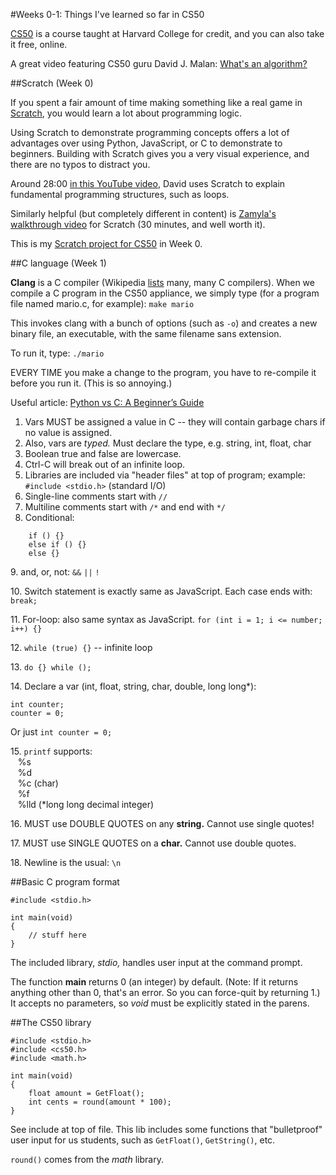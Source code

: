 #Weeks 0-1: Things I've learned so far in CS50

[CS50](https://courses.edx.org/courses/HarvardX/CS50x3/2015/info) is a course taught at Harvard College for credit, and you can also take it free, online.

A great video featuring CS50 guru David J. Malan: [What's an algorithm?](http://ed.ted.com/lessons/your-brain-can-solve-algorithms-david-j-malan)

##Scratch (Week 0)

If you spent a fair amount of time making something like a real game in [Scratch](http://scratch.mit.edu/), you would learn a lot about programming logic.

Using Scratch to demonstrate programming concepts offers a lot of advantages over using Python, JavaScript, or C to demonstrate to beginners. Building with Scratch gives you a very visual experience, and there are no typos to distract you.

Around 28:00 [in this YouTube video](https://www.youtube.com/watch?v=KUB-aJXquUA), David uses Scratch to explain fundamental programming structures, such as loops.

Similarly helpful (but completely different in content) is [Zamyla's walkthrough video](https://www.youtube.com/watch?v=697pD31GCZg) for Scratch (30 minutes, and well worth it).

This is my [Scratch project for CS50](http://scratch.mit.edu/projects/39618420/) in Week 0.

##C language (Week 1)

**Clang** is a C compiler (Wikipedia [lists](http://en.wikipedia.org/wiki/List_of_compilers) many, many C compilers). When we compile a C program in the CS50 appliance, we simply type (for a program file named mario.c, for example): `make mario`

This invokes clang with a bunch of options (such as `-o`) and creates a new binary file, an executable, with the same filename sans extension.

To run it, type: `./mario`

EVERY TIME you make a change to the program, you have to re-compile it before you run it. (This is so annoying.)

Useful article: [Python vs C: A Beginner’s Guide](https://www.udemy.com/blog/python-vs-c/)

1. Vars MUST be assigned a value in C -- they will contain garbage chars if no value is assigned.
2. Also, vars are *typed.* Must declare the type, e.g. string, int, float, char
3. Boolean true and false are lowercase.
4. Ctrl-C will break out of an infinite loop.
5. Libraries are included via "header files" at top of program; example: `#include <stdio.h>` (standard I/O)
6. Single-line comments start with `//`
7. Multiline comments start with `/*` and end with `*/`
8. Conditional: 

```
    if () {}
    else if () {}
    else {}
```

9\. and, or, not: `&&` `||` `!`

10\. Switch statement is exactly same as JavaScript. Each case ends with: `break;`

11\. For-loop: also same syntax as JavaScript. 
`for (int i = 1; i <= number; i++) {}`

12\. `while (true) {}` -- infinite loop

13\. `do {} while ();`

14\. Declare a var (int, float, string, char, double, long long*):

```
int counter;
counter = 0;
```

Or just `int counter = 0;`

15\. `printf` supports:<br>
&nbsp;&nbsp;&nbsp;%s<br>
&nbsp;&nbsp;&nbsp;%d<br>
&nbsp;&nbsp;&nbsp;%c (char)<br>
&nbsp;&nbsp;&nbsp;%f<br>
&nbsp;&nbsp;&nbsp;%lld (*long long decimal integer)

16\. MUST use DOUBLE QUOTES on any **string.** Cannot use single quotes!

17\. MUST use SINGLE QUOTES on a **char.** Cannot use double quotes.
	
18\. Newline is the usual: `\n`

##Basic C program format

```
#include <stdio.h>

int main(void)
{
    // stuff here
}

```

The included library, *stdio,* handles user input at the command prompt.

The function **main** returns 0 (an integer) by default. (Note: If it returns anything other than 0, that's an error. So you can force-quit by returning 1.) It accepts no parameters, so *void* must be explicitly stated in the parens. 

##The CS50 library

```
#include <stdio.h>
#include <cs50.h>
#include <math.h>

int main(void)
{
    float amount = GetFloat();
    int cents = round(amount * 100);
}
```

See include at top of file. This lib includes some functions that "bulletproof" user input for us students, such as `GetFloat()`, `GetString()`, etc.

`round()` comes from the *math* library.
